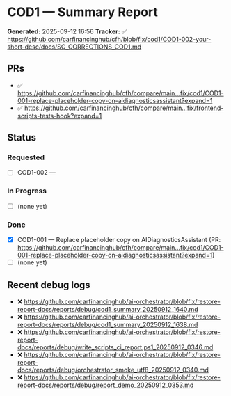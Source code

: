 # COD1 — Summary Report

**Generated:** 2025-09-12 16:56
**Tracker:** ✅ https://github.com/carfinancinghub/cfh/blob/fix/cod1/COD1-002-your-short-desc/docs/SG_CORRECTIONS_COD1.md

## PRs
- ✅ https://github.com/carfinancinghub/cfh/compare/main...fix/cod1/COD1-001-replace-placeholder-copy-on-aidiagnosticsassistant?expand=1
- ✅ https://github.com/carfinancinghub/cfh/compare/main...fix/frontend-scripts-tests-hook?expand=1

## Status

### Requested
- [ ] COD1-002 — <short description here>

### In Progress
- [ ] (none yet)

### Done
- [x] COD1-001 — Replace placeholder copy on AIDiagnosticsAssistant (PR: https://github.com/carfinancinghub/cfh/compare/main...fix/cod1/COD1-001-replace-placeholder-copy-on-aidiagnosticsassistant?expand=1)
- [ ] (none yet)

## Recent debug logs
- ❌ https://github.com/carfinancinghub/ai-orchestrator/blob/fix/restore-report-docs/reports/debug/cod1_summary_20250912_1640.md
- ❌ https://github.com/carfinancinghub/ai-orchestrator/blob/fix/restore-report-docs/reports/debug/cod1_summary_20250912_1638.md
- ❌ https://github.com/carfinancinghub/ai-orchestrator/blob/fix/restore-report-docs/reports/debug/write_scripts_ci_report.ps1_20250912_0346.md
- ❌ https://github.com/carfinancinghub/ai-orchestrator/blob/fix/restore-report-docs/reports/debug/orchestrator_smoke_utf8_20250912_0340.md
- ❌ https://github.com/carfinancinghub/ai-orchestrator/blob/fix/restore-report-docs/reports/debug/report_demo_20250912_0353.md

